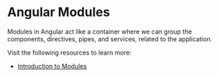 # Angular Modules

Modules in Angular act like a container where we can group the components, directives, pipes, and services, related to the application.

Visit the following resources to learn more:

- [Introduction to Modules](https://angular.io/guide/architecture-modules)